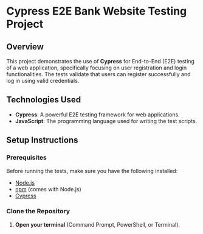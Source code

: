 # Cypress E2E Bank Website Testing Project

## Overview
This project demonstrates the use of **Cypress** for End-to-End (E2E) testing of a web application, specifically focusing on user registration and login functionalities. The tests validate that users can register successfully and log in using valid credentials.

## Technologies Used
- **Cypress**: A powerful E2E testing framework for web applications.
- **JavaScript**: The programming language used for writing the test scripts.

## Setup Instructions

### Prerequisites

Before running the tests, make sure you have the following installed:

- [Node.js](https://nodejs.org/)
- [npm](https://www.npmjs.com/) (comes with Node.js)
- [Cypress](https://docs.cypress.io/guides/getting-started/installing-cypress)

### Clone the Repository
1. **Open your terminal** (Command Prompt, PowerShell, or Terminal).


